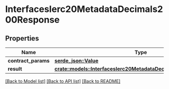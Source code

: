 # InterfacesIerc20MetadataDecimals200Response

## Properties

Name | Type | Description | Notes
------------ | ------------- | ------------- | -------------
**contract_params** | [**serde_json::Value**](.md) |  | 
**result** | [**crate::models::InterfacesIerc20MetadataDecimals200ResponseResult**](interfaces_IERC20Metadata_decimals_200_response_result.md) |  | 

[[Back to Model list]](../README.md#documentation-for-models) [[Back to API list]](../README.md#documentation-for-api-endpoints) [[Back to README]](../README.md)


